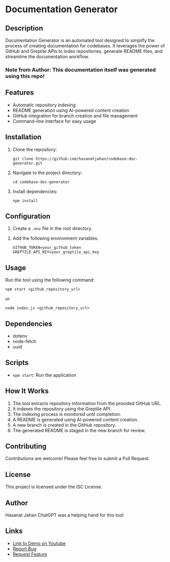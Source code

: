 # Documentation Generator

## Description
Documentation Generator is an automated tool designed to simplify the process of creating documentation for codebases. It leverages the power of GitHub and Greptile APIs to index repositories, generate README files, and streamline the documentation workflow.

### Note from Author: This documentation itself was generated using this repo! 

## Features
- Automatic repository indexing
- README generation using AI-powered content creation
- GitHub integration for branch creation and file management
- Command-line interface for easy usage

## Installation
1. Clone the repository:

   ```
   git clone https://github.com/hasanatjahan/codebase-doc-generator.git
   ```
2. Navigate to the project directory:
   ```
   cd codebase-doc-generator
   ```
3. Install dependencies:
   ```
   npm install
   ```

## Configuration
1. Create a `.env` file in the root directory.
2. Add the following environment variables:

   ```
   GITHUB_TOKEN=your_github_token
   GREPTILE_API_KEY=your_greptile_api_key
   ```

## Usage
Run the tool using the following command:
```
npm start <github_repository_url>
```
or
```
node index.js <github_repository_url>
```

## Dependencies
- dotenv
- node-fetch
- uuid

## Scripts
- `npm start`: Run the application

## How It Works
1. The tool extracts repository information from the provided GitHub URL.
2. It indexes the repository using the Greptile API.
3. The indexing process is monitored until completion.
4. A README is generated using AI-powered content creation.
5. A new branch is created in the GitHub repository.
6. The generated README is staged in the new branch for review.

## Contributing
Contributions are welcome! Please feel free to submit a Pull Request.

## License
This project is licensed under the ISC License.

## Author
Hasanat Jahan
ChatGPT was a helping hand for this tool

## Links
- [Link to Demo on Youtube](https://youtu.be/0b0TMPIEo2M)
- [Report Bug](https://github.com/hasanatjahan/codebase-doc-generator/issues)
- [Request Feature](https://github.com/hasanatjahan/codebase-doc-generator/issues)

